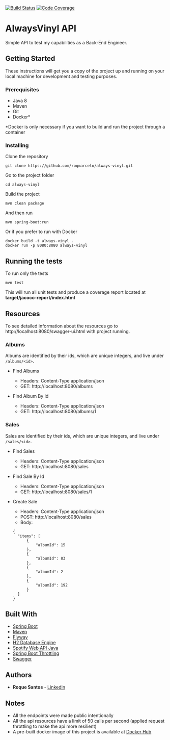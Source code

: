 [![Build Status](https://travis-ci.com/roqmarcelo/always-vinyl.svg?branch=master)](https://travis-ci.com/roqmarcelo/always-vinyl)
[![Code Coverage](https://codecov.io/gh/roqmarcelo/always-vinyl/coverage.svg)](https://codecov.io/gh/roqmarcelo/always-vinyl)

# AlwaysVinyl API

Simple API to test my capabilities as a Back-End Engineer.

## Getting Started

These instructions will get you a copy of the project up and running on your local machine for development and testing purposes.

### Prerequisites

* Java 8
* Maven
* Git
* Docker* 

*Docker is only necessary if you want to build and run the project through a container

### Installing

Clone the repository

```
git clone https://github.com/roqmarcelo/always-vinyl.git
```

Go to the project folder

```
cd always-vinyl
```

Build the project

```
mvn clean package
```

And then run

```
mvn spring-boot:run
```

Or if you prefer to run with Docker

```
docker build -t always-vinyl .
docker run -p 8080:8080 always-vinyl
```

## Running the tests

To run only the tests

```
mvn test
```

This will run all unit tests and produce a coverage report located at **target/jacoco-report/index.html**

## Resources

To see detailed information about the resources go to http://localhost:8080/swagger-ui.html with project running.

### Albums
Albums are identified by their ids, which are unique integers, and live under ```/albums/<id>```.

* Find Albums
  * Headers: Content-Type application/json
  * GET: http://localhost:8080/albums
  
* Find Album By Id
  * Headers: Content-Type application/json
  * GET: http://localhost:8080/albums/1

### Sales
Sales are identified by their ids, which are unique integers, and live under ```/sales/<id>```.

* Find Sales
  * Headers: Content-Type application/json
  * GET: http://localhost:8080/sales
  
* Find Sale By Id
  * Headers: Content-Type application/json
  * GET: http://localhost:8080/sales/1
  
* Create Sale
  * Headers: Content-Type application/json
  * POST: http://localhost:8080/sales
  * Body:
  ```
  {
    "items": [
        {
        	"albumId": 15
        },
        {
        	"albumId": 83
        },
        {
        	"albumId": 2
        },
        {
        	"albumId": 192
        }
    ]
  }
  ```
 

## Built With

* [Spring Boot](https://spring.io/projects/spring-boot)
* [Maven](https://maven.apache.org/)
* [Flyway](https://flywaydb.org/)
* [H2 Database Engine](https://www.h2database.com)
* [Spotify Web API Java](https://github.com/thelinmichael/spotify-web-api-java)
* [Spring Boot Throttling](https://github.com/weddini/spring-boot-throttling)
* [Swagger](https://swagger.io/)

## Authors

* **Roque Santos** - [LinkedIn](https://www.linkedin.com/in/roqmarcelo/)

## Notes

* All the endpoints were made public intentionally
* All the api resources have a limit of 50 calls per second (applied request throttling to make the api more resilient)
* A pre-built docker image of this project is available at [Docker Hub](https://hub.docker.com/r/roquesantosdev/always-vinyl)
